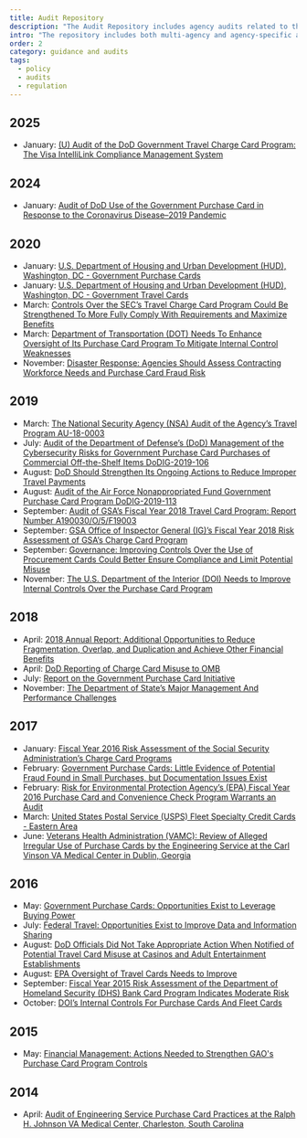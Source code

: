 ```yaml
---
title: Audit Repository
description: "The Audit Repository includes agency audits related to the GSA SmartPay program."
intro: "The repository includes both multi-agency and agency-specific audits related to the GSA SmartPay® program."
order: 2
category: guidance and audits
tags:
  - policy
  - audits
  - regulation
---
```


## 2025

- January: [(U) Audit of the DoD Government Travel Charge Card Program: The Visa IntelliLink Compliance Management System](/guidance-and-audits/audits/2025-dod-travel/)

## 2024

- January: [Audit of DoD Use of the Government Purchase Card in Response to the Coronavirus Disease–2019 Pandemic](/guidance-and-audits/audits/2024-dod-purchase/)

## 2020

- January: [U.S. Department of Housing and Urban Development (HUD), Washington, DC - Government Purchase Cards](/guidance-and-audits/audits/2020-hud-purchase/)
- January: [U.S. Department of Housing and Urban Development (HUD), Washington, DC - Government Travel Cards](/guidance-and-audits/audits/2020-hud-travel/)
- March: [Controls Over the SEC’s Travel Charge Card Program Could Be Strengthened To More Fully Comply With Requirements and Maximize Benefits](/guidance-and-audits/audits/2020-sec-travel/)
- March: [Department of Transportation (DOT) Needs To Enhance Oversight of Its Purchase Card Program To Mitigate Internal Control Weaknesses](/guidance-and-audits/audits/2020-dot-purchase/)
- November: [Disaster Response: Agencies Should Assess Contracting Workforce Needs and Purchase Card Fraud Risk](/guidance-and-audits/audits/2020-gao-disaster-response/)

## 2019

- March: [The National Security Agency (NSA) Audit of the Agency’s Travel Program AU-18-0003](/guidance-and-audits/audits/2019-nsa-travel/)
- July: [Audit of the Department of Defense’s (DoD) Management of the Cybersecurity Risks for Government Purchase Card Purchases of Commercial Off-the-Shelf Items DoDIG-2019-106](/guidance-and-audits/audits/2019-dod-purchase/)
- August: [DoD Should Strengthen Its Ongoing Actions to Reduce Improper Travel Payments](/guidance-and-audits/audits/2019-dod-travel/)
- August: [Audit of the Air Force Nonappropriated Fund Government Purchase Card Program DoDIG-2019-113](/guidance-and-audits/audits/2019-dod-air-force-purchase/)
- September: [Audit of GSA’s Fiscal Year 2018 Travel Card Program: Report Number A190030/O/5/F19003](/guidance-and-audits/audits/2019-gsa-travel/)
- September: [GSA Office of Inspector General (IG)’s Fiscal Year 2018 Risk Assessment of GSA’s Charge Card Program](/guidance-and-audits/audits/2019-gsa-purchase/)
- September: [Governance: Improving Controls Over the Use of Procurement Cards Could Better Ensure Compliance and Limit Potential Misuse](/guidance-and-audits/audits/2019-amtrak-purchase/)
- November: [The U.S. Department of the Interior (DOI) Needs to Improve Internal Controls Over the Purchase Card Program](/guidance-and-audits/audits/2019-doi-purchase/)

## 2018

- April: [2018 Annual Report: Additional Opportunities to Reduce Fragmentation, Overlap, and Duplication and Achieve Other Financial Benefits](/guidance-and-audits/audits/2018-gao/)
- April: [DoD Reporting of Charge Card Misuse to OMB](/guidance-and-audits/audits/2018-dod-purchase-travel/)
- July: [Report on the Government Purchase Card Initiative](/guidance-and-audits/audits/2018-cigie-purchase/)
- November: [The Department of State’s Major Management And Performance Challenges](/guidance-and-audits/audits/2018-dos/)

## 2017

- January: [Fiscal Year 2016 Risk Assessment of the Social Security Administration’s Charge Card Programs](/guidance-and-audits/audits/2017-ssa-purchase/)
- February: [Government Purchase Cards: Little Evidence of Potential Fraud Found in Small Purchases, but Documentation Issues Exist](/guidance-and-audits/audits/2017-gao-purchase/)
- February: [Risk for Environmental Protection Agency’s (EPA) Fiscal Year 2016 Purchase Card and Convenience Check Program Warrants an Audit](/guidance-and-audits/audits/2017-epa-purchase/)
- March: [United States Postal Service (USPS) Fleet Specialty Credit Cards - Eastern Area](/guidance-and-audits/audits/2017-usps-fleet/)
- June: [Veterans Health Administration (VAMC): Review of Alleged Irregular Use of Purchase Cards by the Engineering Service at the Carl Vinson VA Medical Center in Dublin, Georgia](/guidance-and-audits/audits/2017-va-purchase/)

## 2016

- May: [Government Purchase Cards: Opportunities Exist to Leverage Buying Power](/guidance-and-audits/audits/2016-gao-purchase/)
- July: [Federal Travel: Opportunities Exist to Improve Data and Information Sharing](/guidance-and-audits/audits/2016-gao-travel/)
- August: [DoD Officials Did Not Take Appropriate Action When Notified of Potential Travel Card Misuse at Casinos and Adult Entertainment Establishments](/guidance-and-audits/audits/2016-dod-travel/)
- August: [EPA Oversight of Travel Cards Needs to Improve](/guidance-and-audits/audits/2016-epa-travel/)
- September: [Fiscal Year 2015 Risk Assessment of the Department of Homeland Security (DHS) Bank Card Program Indicates Moderate Risk](/guidance-and-audits/audits/2016-dhs-purchase/)
- October: [DOI’s Internal Controls For Purchase Cards And Fleet Cards](/guidance-and-audits/audits/2016-doi-purchase-fleet/)

## 2015

- May: [Financial Management: Actions Needed to Strengthen GAO's Purchase Card Program Controls](/guidance-and-audits/audits/2015-gao-purchase/)

## 2014

- April: [Audit of Engineering Service Purchase Card Practices at the Ralph H. Johnson VA Medical Center, Charleston, South Carolina](/guidance-and-audits/audits/2014-va-purchase/)
